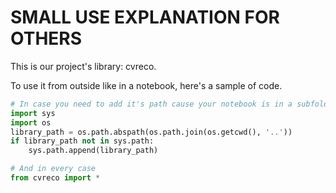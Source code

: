 # SMALL USE EXPLANATION FOR OTHERS

This is our project's library: cvreco.

To use it from outside like in a notebook, here's a sample of code.

```py
# In case you need to add it's path cause your notebook is in a subfolder
import sys
import os
library_path = os.path.abspath(os.path.join(os.getcwd(), '..'))
if library_path not in sys.path:
    sys.path.append(library_path)

# And in every case
from cvreco import *
```